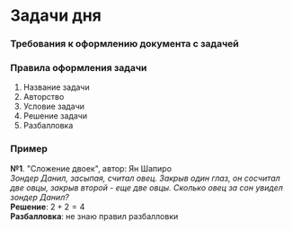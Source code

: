 # Задачи дня 

### Требования к оформлению документа с задачей


### Правила оформления задачи 
  1) Название задачи
  2) Авторство
  3) Условие задачи 
  4) Решение задачи 
  5) Разбалловка


### Пример 

**№1**. "Сложение двоек", автор: Ян Шапиро <br />
*Зондер Данил, засыпая, считал овец. Закрыв один глаз, он сосчитал две овцы, закрыв второй - еще две овцы. Сколько овец за сон увидел зондер Данил?* <br />
**Решение**: $2+2=4$ <br />
**Разбалловка**: не знаю правил разбалловки



 
